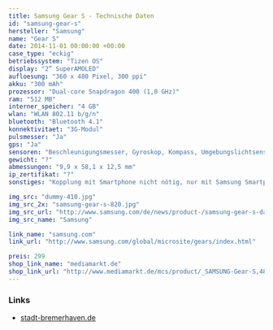 ```yaml
---
title: Samsung Gear S - Technische Daten
id: "samsung-gear-s"
hersteller: "Samsung"
name: "Gear S"
date: 2014-11-01 00:00:00 +00:00
case_type: "eckig"
betriebssystem: "Tizen OS"
display: "2” SuperAMOLED"
aufloesung: "360 x 480 Pixel, 300 ppi"
akku: "300 mAh"
prozessor: "Dual-core Snapdragon 400 (1,0 GHz)"
ram: "512 MB"
interner_speicher: "4 GB"
wlan: "WLAN 802.11 b/g/n"
bluetooth: "Bluetooth 4.1"
konnektivitaet: "3G-Modul"
pulsmesser: "Ja"
gps: "Ja"
sensoren: "Beschleunigungsmesser, Gyroskop, Kompass, Umgebungslichtsensor, Barometer, UV-Sensor"
gewicht: "?"
abmessungen: "9,9 x 58,1 x 12,5 mm"
ip_zertifikat: "?"
sonstiges: "Kopplung mit Smartphone nicht nötig, nur mit Samsung Smartphones kompatibel, Curved-Display, Armband mit Falt-Schließ-Mechanismus, Lautsprecher, Mikrofon, Home-Button"

img_src: "dummy-410.jpg"
img_src_2x: "samsung-gear-s-820.jpg"
img_src_url: "http://www.samsung.com/de/news/product-/samsung-gear-s-das-multifunktionstalent"
img_src_name: "Samsung"

link_name: "samsung.com"
link_url: "http://www.samsung.com/global/microsite/gears/index.html"

preis: 299
shop_link_name: "mediamarkt.de"
shop_link_url: "http://www.mediamarkt.de/mcs/product/_SAMSUNG-Gear-S,48353,1479791.html?langId=-3"
---
```


### Links
* [stadt-bremerhaven.de](http://stadt-bremerhaven.de/ausprobiert-gear-s-samsung/)
